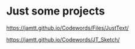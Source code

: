 # Just some projects

https://jamtt.github.io/Codewords/Files/JustText/

https://jamtt.github.io/Codewords/JT_Sketch/
